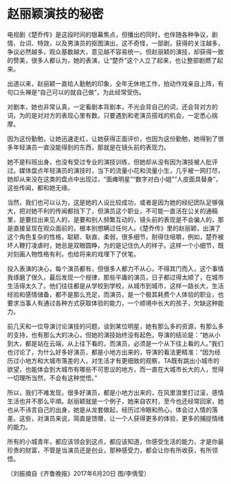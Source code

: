 # 赵丽颖演技的秘密

电视剧《楚乔传》是这段时间的银幕焦点，但播出的同时，也伴随各种争议，剧情、台词、特效，以及男演员的抠图演出，这不奇怪，一部剧，获得的关注越多，争议必然越多，观众基数越大，意见越不容易统一。但赵丽颖的演技，却获得一致的赞美，很多人都认为，她的表演，让“楚乔”这个人立了起来，也让整部剧燃了起来。 

出道以来，赵丽颖一直给人勤勉的印象，全年无休地工作，拍动作戏亲自上阵，有句口头禅是“自己可以的就自己做”，为此经常受伤。 

对剧本，她也非常认真，一定看剧本背剧本，不光会背自己的词，还会背对方的词，为的是对对方的表现心里有数。只要遇到和老演员搭戏的机会，一定悉心揣摩。 

因为这份勤勉，让她迅速走红，让她获得正面评价，也因为这份勤勉，她得到了很多年轻演员一直没能得到的东西，那就是在镜头前的表现力。 

她不是科班出身，也没有受过专业的演技训练，但她却从没有因为演技被人批评过。媒体盘点年轻演员的演技时，当下的流量小花和流量小生，几乎被一网打尽，她却从来没在这类的盘点中出现过，“面瘫明星”“数字对白小姐”“人皮面具替身”，这些传闻，都和她无缘。 

当然，我们也可以认为，这是她的人设比较成功，或者是因为她的经纪团队足够强大，把对她不利的传闻都挡下了，但演员这个职业，不可能一直活在公关的通稿里，是要拉出来见人的，是要和别人频繁互动的，镜头前的表现是不会骗人的，那是直接呈现在观众面前的，根本别想瞒过任何人。《楚乔传》里的赵丽颖，出演了这个角色复杂的性格，聪颖、耿直、柔弱，很多细节，耐得住咀嚼，例如，楚乔被坏人鞭打凌虐时，她总是双眼圆睁，为的是记住仇人的样子。这样一个小细节，既对刻画人物性格有利，也给将来的戏埋下了伏笔。 

投入表演的决心，每个演员都有，但很多人都力不从心，不得其门而入，这个事情我琢磨了很久，最后发现一个规律，那些平庸的演员，日子都过得太顺了，在城市生活得太久了。他们往往都是从学校到学校，从城市到城市，这样一路长大，生活经验和感情储备，都不是那么充足，而演员，是一个极其耗费个人体验的职业，也要求当事人有通过各种方式获取体验的能力，一个顺境中长大的孩子，欠缺这种能力。 

前几天和一位导演讨论演技的问题，谈到某位明星，她有那么多的资源，有那么多的支持，也有那么大的决心，但她的演技始终没有起色，导演的结论是：“她从小到大，都是站在云端，从上往下看的，而演员，必须是一个从下往上看的人。”我们也讨论了，为什么好多好演员，都是小地方出来的，导演的看法更精准：“因为经历过小地方和大城市落差的人，对生活才有更细致的观察，TA既有跳出小城市的欲望，也能体会到大城市有哪些不可思议的地方，而一直在大城市长大的人，觉得一切理所当然，不会有这种觉悟。” 

所以，我们不难发现，很多好演员，都是小地方出来的，在风里浪里打过滚，感情生活也并不那么平順。赵丽颖就是一个例子，她来自农村，至今也还经常回家，她也从不讳言自己的出身，她是从龙套做起，经历过冷眼和热心，体会过人情的落差。这些，对演员来说，简直是馈赠，让一个人获得更多的体验，更多的捕捉情绪的能力。 

所有的小城青年，都应该领会到这点，都应该知道，你感受生活的能力，才是你最珍贵的财富，不管是当演员还是创业，那种感受力，都会让你有所收获，有所领悟。 

（刘振摘自《齐鲁晚报》2017年6月20日 图/李倩莹）